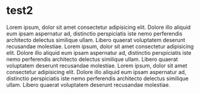 # test2

  Lorem ipsum, dolor sit amet consectetur adipisicing elit. Dolore illo aliquid eum ipsam aspernatur ad, distinctio perspiciatis iste nemo perferendis architecto delectus similique ullam. Libero quaerat voluptatem deserunt recusandae molestiae.
  Lorem ipsum, dolor sit amet consectetur adipisicing elit. Dolore illo aliquid eum ipsam aspernatur ad, distinctio perspiciatis iste nemo perferendis architecto delectus similique ullam. Libero quaerat voluptatem deserunt recusandae molestiae.
  Lorem ipsum, dolor sit amet consectetur adipisicing elit. Dolore illo aliquid eum ipsam aspernatur ad, distinctio perspiciatis iste nemo perferendis architecto delectus similique ullam. Libero quaerat voluptatem deserunt recusandae molestiae.
